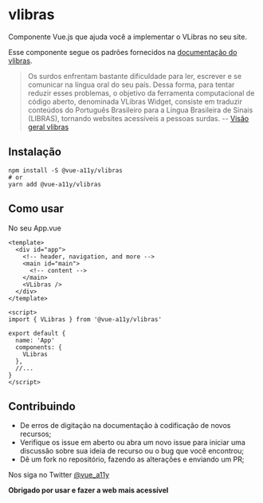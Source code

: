 # vlibras
Componente Vue.js que ajuda você a implementar o VLibras no seu site.

Esse componente segue os padrões fornecidos na [documentação do vlibras](https://www.vlibras.gov.br/doc/widget/index.html).

> Os surdos enfrentam bastante dificuldade para ler, escrever e se comunicar na língua oral do seu país. Dessa forma, para tentar reduzir esses problemas, o objetivo da ferramenta computacional de código aberto, denominada VLibras Widget, consiste em traduzir conteúdos do Português Brasileiro para a Língua Brasileira de Sinais (LIBRAS), tornando websites acessíveis a pessoas surdas. -- [Visão geral vlibras](https://www.vlibras.gov.br/doc/widget/introduction/overview.html)

## Instalação

```shell
npm install -S @vue-a11y/vlibras
# or
yarn add @vue-a11y/vlibras
``` 

## Como usar
No seu App.vue

```vue
<template>
  <div id="app">
    <!-- header, navigation, and more -->
    <main id="main">
      <!-- content -->
    </main>
    <VLibras />
  </div>
</template>

<script>
import { VLibras } from '@vue-a11y/vlibras'

export default {
  name: 'App'
  components: {
    VLibras
  },
  //...
}
</script>
```

## Contribuindo

- De erros de digitação na documentação à codificação de novos recursos;
- Verifique os issue em aberto ou abra um novo issue para iniciar uma discussão sobre sua ideia de recurso ou o bug que você encontrou;
- Dê um fork no repositório, fazendo as alterações e enviando um PR;

Nos siga no Twitter [@vue_a11y](https://twitter.com/vue_a11y)

**Obrigado por usar e fazer a web mais acessível**